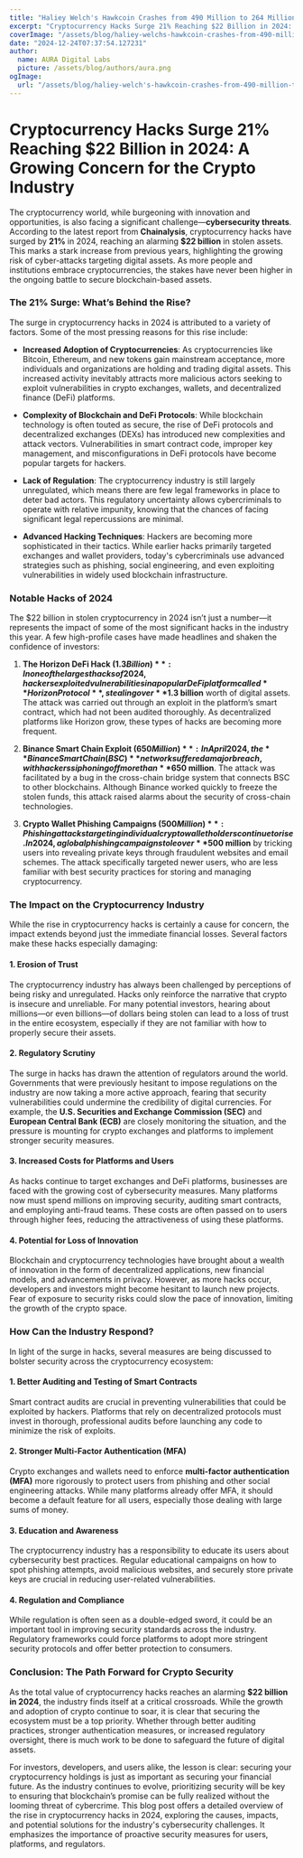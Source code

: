 ```yaml
---
title: "Haliey Welch's Hawkcoin Crashes from 490 Million to 264 Million"
excerpt: "Cryptocurrency Hacks Surge 21% Reaching $22 Billion in 2024: A Growing Concern for the Crypto Industry  The cryptocurrency world,"
coverImage: "/assets/blog/haliey-welchs-hawkcoin-crashes-from-490-million-to-264-million.jpg"
date: "2024-12-24T07:37:54.127231"
author:
  name: AURA Digital Labs
  picture: /assets/blog/authors/aura.png
ogImage:
  url: "/assets/blog/haliey-welch's-hawkcoin-crashes-from-490-million-to-264-million.jpg"
---
```


# Cryptocurrency Hacks Surge 21% Reaching $22 Billion in 2024: A Growing Concern for the Crypto Industry

The cryptocurrency world, while burgeoning with innovation and opportunities, is also facing a significant challenge—**cybersecurity threats**. According to the latest report from **Chainalysis**, cryptocurrency hacks have surged by **21%** in 2024, reaching an alarming **$22 billion** in stolen assets. This marks a stark increase from previous years, highlighting the growing risk of cyber-attacks targeting digital assets. As more people and institutions embrace cryptocurrencies, the stakes have never been higher in the ongoing battle to secure blockchain-based assets.

### The 21% Surge: What’s Behind the Rise?

The surge in cryptocurrency hacks in 2024 is attributed to a variety of factors. Some of the most pressing reasons for this rise include:

- **Increased Adoption of Cryptocurrencies**: As cryptocurrencies like Bitcoin, Ethereum, and new tokens gain mainstream acceptance, more individuals and organizations are holding and trading digital assets. This increased activity inevitably attracts more malicious actors seeking to exploit vulnerabilities in crypto exchanges, wallets, and decentralized finance (DeFi) platforms.
  
- **Complexity of Blockchain and DeFi Protocols**: While blockchain technology is often touted as secure, the rise of DeFi protocols and decentralized exchanges (DEXs) has introduced new complexities and attack vectors. Vulnerabilities in smart contract code, improper key management, and misconfigurations in DeFi protocols have become popular targets for hackers.
  
- **Lack of Regulation**: The cryptocurrency industry is still largely unregulated, which means there are few legal frameworks in place to deter bad actors. This regulatory uncertainty allows cybercriminals to operate with relative impunity, knowing that the chances of facing significant legal repercussions are minimal.

- **Advanced Hacking Techniques**: Hackers are becoming more sophisticated in their tactics. While earlier hacks primarily targeted exchanges and wallet providers, today's cybercriminals use advanced strategies such as phishing, social engineering, and even exploiting vulnerabilities in widely used blockchain infrastructure.

### Notable Hacks of 2024

The $22 billion in stolen cryptocurrency in 2024 isn’t just a number—it represents the impact of some of the most significant hacks in the industry this year. A few high-profile cases have made headlines and shaken the confidence of investors:

1. **The Horizon DeFi Hack ($1.3 Billion)**: In one of the largest hacks of 2024, hackers exploited vulnerabilities in a popular DeFi platform called **Horizon Protocol**, stealing over **$1.3 billion** worth of digital assets. The attack was carried out through an exploit in the platform’s smart contract, which had not been audited thoroughly. As decentralized platforms like Horizon grow, these types of hacks are becoming more frequent.

2. **Binance Smart Chain Exploit ($650 Million)**: In April 2024, the **Binance Smart Chain (BSC)** network suffered a major breach, with hackers siphoning off more than **$650 million**. The attack was facilitated by a bug in the cross-chain bridge system that connects BSC to other blockchains. Although Binance worked quickly to freeze the stolen funds, this attack raised alarms about the security of cross-chain technologies.

3. **Crypto Wallet Phishing Campaigns ($500 Million)**: Phishing attacks targeting individual crypto wallet holders continue to rise. In 2024, a global phishing campaign stole over **$500 million** by tricking users into revealing private keys through fraudulent websites and email schemes. The attack specifically targeted newer users, who are less familiar with best security practices for storing and managing cryptocurrency.

### The Impact on the Cryptocurrency Industry

While the rise in cryptocurrency hacks is certainly a cause for concern, the impact extends beyond just the immediate financial losses. Several factors make these hacks especially damaging:

#### 1. **Erosion of Trust**
The cryptocurrency industry has always been challenged by perceptions of being risky and unregulated. Hacks only reinforce the narrative that crypto is insecure and unreliable. For many potential investors, hearing about millions—or even billions—of dollars being stolen can lead to a loss of trust in the entire ecosystem, especially if they are not familiar with how to properly secure their assets.

#### 2. **Regulatory Scrutiny**
The surge in hacks has drawn the attention of regulators around the world. Governments that were previously hesitant to impose regulations on the industry are now taking a more active approach, fearing that security vulnerabilities could undermine the credibility of digital currencies. For example, the **U.S. Securities and Exchange Commission (SEC)** and **European Central Bank (ECB)** are closely monitoring the situation, and the pressure is mounting for crypto exchanges and platforms to implement stronger security measures.

#### 3. **Increased Costs for Platforms and Users**
As hacks continue to target exchanges and DeFi platforms, businesses are faced with the growing cost of cybersecurity measures. Many platforms now must spend millions on improving security, auditing smart contracts, and employing anti-fraud teams. These costs are often passed on to users through higher fees, reducing the attractiveness of using these platforms.

#### 4. **Potential for Loss of Innovation**
Blockchain and cryptocurrency technologies have brought about a wealth of innovation in the form of decentralized applications, new financial models, and advancements in privacy. However, as more hacks occur, developers and investors might become hesitant to launch new projects. Fear of exposure to security risks could slow the pace of innovation, limiting the growth of the crypto space.

### How Can the Industry Respond?

In light of the surge in hacks, several measures are being discussed to bolster security across the cryptocurrency ecosystem:

#### 1. **Better Auditing and Testing of Smart Contracts**
Smart contract audits are crucial in preventing vulnerabilities that could be exploited by hackers. Platforms that rely on decentralized protocols must invest in thorough, professional audits before launching any code to minimize the risk of exploits.

#### 2. **Stronger Multi-Factor Authentication (MFA)**
Crypto exchanges and wallets need to enforce **multi-factor authentication (MFA)** more rigorously to protect users from phishing and other social engineering attacks. While many platforms already offer MFA, it should become a default feature for all users, especially those dealing with large sums of money.

#### 3. **Education and Awareness**
The cryptocurrency industry has a responsibility to educate its users about cybersecurity best practices. Regular educational campaigns on how to spot phishing attempts, avoid malicious websites, and securely store private keys are crucial in reducing user-related vulnerabilities.

#### 4. **Regulation and Compliance**
While regulation is often seen as a double-edged sword, it could be an important tool in improving security standards across the industry. Regulatory frameworks could force platforms to adopt more stringent security protocols and offer better protection to consumers.

### Conclusion: The Path Forward for Crypto Security

As the total value of cryptocurrency hacks reaches an alarming **$22 billion in 2024**, the industry finds itself at a critical crossroads. While the growth and adoption of crypto continue to soar, it is clear that securing the ecosystem must be a top priority. Whether through better auditing practices, stronger authentication measures, or increased regulatory oversight, there is much work to be done to safeguard the future of digital assets.

For investors, developers, and users alike, the lesson is clear: securing your cryptocurrency holdings is just as important as securing your financial future. As the industry continues to evolve, prioritizing security will be key to ensuring that blockchain’s promise can be fully realized without the looming threat of cybercrime.
This blog post offers a detailed overview of the rise in cryptocurrency hacks in 2024, exploring the causes, impacts, and potential solutions for the industry's cybersecurity challenges. It emphasizes the importance of proactive security measures for users, platforms, and regulators.
